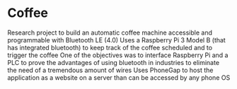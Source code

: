 # Coffee
Research project to build an automatic coffee machine accessible and programmable with Bluetooth LE (4.0)
Uses a Raspberry Pi 3 Model B (that has integrated bluetooth) to keep track of the coffee scheduled and to trigger the coffee
One of the objectives was to interface Raspberry Pi and a PLC to prove the advantages of using bluetooth in industries to eliminate the need of a tremendous amount of wires
Uses PhoneGap to host the application as a website on a server than can be accessed by any phone OS

